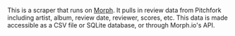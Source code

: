 This is a scraper that runs on [Morph](https://morph.io).
It pulls in review data from Pitchfork including artist, album, review date,
reviewer, scores, etc. This data is made accessible as a CSV file or SQLite database, or through Morph.io's API.

